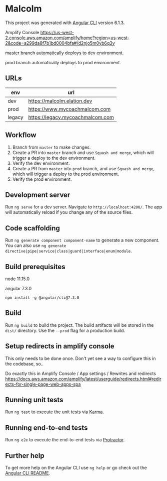 # Malcolm

This project was generated with [Angular CLI](https://github.com/angular/angular-cli) version 6.1.3.

Amplify Console
https://us-west-2.console.aws.amazon.com/amplify/home?region=us-west-2&code=a299da8f7b1bd0004bfa#/d2njo5m0yb6q3v

master branch automatically deploys to dev environment.

prod branch automatically deploys to prod environment.

## URLs

| env | url |
|-|-|
| dev | https://malcolm.elation.dev |
| prod | https://www.mycoachmalcom.com |
| legacy | https://legacy.mycoachmalcom.com |

## Workflow

1. Branch from `master` to make changes.
1. Create a PR into `master` branch and use `Squash and merge`, which will trigger a deploy to the dev environment.
1. Verify the dev environment.
1. Create a PR from `master` into `prod` branch, and use `Squash and merge`, which will trigger a deploy to the prod environment.
1. Verify the prod environment.

## Development server

Run `ng serve` for a dev server. Navigate to `http://localhost:4200/`. The app will automatically reload if you change any of the source files.

## Code scaffolding

Run `ng generate component component-name` to generate a new component. You can also use `ng generate directive|pipe|service|class|guard|interface|enum|module`.

## Build prerequisites

node 11.15.0

angular  7.3.0

`npm install -g @angular/cli@7.3.0`

## Build

Run `ng build` to build the project. The build artifacts will be stored in the `dist/` directory. Use the `--prod` flag for a production build.

## Setup redirects in amplify console

This only needs to be done once. Don't yet see a way to configure this in the codebase, so..

Do exactly this in Amplify Console / App settings / Rewrites and redirects
https://docs.aws.amazon.com/amplify/latest/userguide/redirects.html#redirects-for-single-page-web-apps-spa


## Running unit tests

Run `ng test` to execute the unit tests via [Karma](https://karma-runner.github.io).

## Running end-to-end tests

Run `ng e2e` to execute the end-to-end tests via [Protractor](http://www.protractortest.org/).

## Further help

To get more help on the Angular CLI use `ng help` or go check out the [Angular CLI README](https://github.com/angular/angular-cli/blob/master/README.md).
